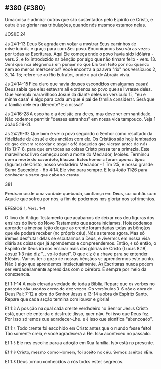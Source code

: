 ## #380 {#380}

Uma coisa é admirar outros que são sustentados pelo Espírito de Cristo, e outra é se gloriar nas tribulações, quando nós mesmos estamos nelas.

JOSUÉ 24

Js 24:1-13 Deus Se agrada em voltar a mostrar Seus caminhos de misericórdia e graça para com Seu povo. Encontramos isso várias vezes por todas as Escrituras. Aqui Ele começa onde o povo havia sido idólatra - vers. 2, e foi introduzido na bênção por algo que não tinham feito - vers. 13\. Será que nos alegramos em pensar no que Ele tem feito por nós quando nem ao menos merecemos? Você encontra a palavra &quot;rio&quot; nos versículos 2, 3, 14, 15; refere-se ao Rio Eufrates, onde o pai de Abraão vivia.

Js 24:14-15 Fica claro que havia deuses escondidos em algumas casas! Deus sabia que eles estavam ali e ordenou ao povo que se livrasse deles. Que exemplo maravilhoso Josué dá diante deles no versículo 15, &quot;eu e minha casa&quot; é algo para cada um que é pai de família considerar. Será que a família dele era diferente? E a nossa?

Js 24:16-28 A escolha e a decisão era deles, mas deve ser em santidade. Não podemos permitir &quot;deuses estranhos&quot; em nossa vida tampouco. Veja 1 João 5:19-21.

Js 24:29-33 Que bom é ver o povo seguindo o Senhor como resultado da fidelidade de Josué e dos anciãos com ele. Os Cristãos são hoje lembrados de que devem recordar e seguir a fé daqueles que vieram antes de nós - Hb 13:7-8, para que em todas as coisas Cristo possa ter a primazia. Este maravilhoso livro começou com a morte do Mediador, Moisés. Terminou com a morte do sacerdote, Eleazer. Estes homens foram apenas tipos (figuras) de Cristo, nosso verdadeiro Mediador - 1 Tm 2:5, e nosso grande Sumo Sacerdote - Hb 4:14\. Ele vive para sempre. E leia João 11:26 para conhecer a parte que cabe ao crente.

381

Precisamos de uma vontade quebrada, confiança em Deus, comunhão com Aquele que sofreu por nós, a fim de podermos nos gloriar nos sofrimentos.

EFÉSIOS 1, Vers. 1-8

O livro do Antigo Testamento que acabamos de deixar nos deu figuras dos ensinos do livro do Novo Testamento que agora iniciamos. Hoje podemos aprender a imensa lição de que ao crente foram dadas todas as bênçãos que ele poderá receber (no próprio céu). Nós as temos agora. Mas só iremos desfrutar delas se escutarmos a Deus, e vivermos em nossa vida diária as coisas que já aprendemos e compreendemos. Então, e só então, o Espírito de Deus irá nos ensinar mais das glórias de Cristo (Lucas 8:18). Josué 1:3 não diz &quot;... vo-lo darei&quot;. O que diz é a chave para se entender Efésios. Vamos ter o gozo de nossas bênçãos se aprendermos este ponto. Não é algo que aprendemos intelectualmente. As Escrituras nunca podem ser verdadeiramente aprendidas com o cérebro. É sempre por meio da consciência.

Ef 1:1-14 A mais elevada verdade de toda a Bíblia. Repare que os verbos no passado são usados cerca de dez vezes. Os versículos 3-6 são a obra de Deus Pai; 7-12 a obra do Senhor Jesus e 13-14 a obra do Espírito Santo. Repare que cada seção termina com louvor e glória!

Ef 1:3 A posição na qual cada crente verdadeiro no Senhor Jesus Cristo está, quer ele entenda e desfrute disso, quer não. Foi isso que Deus fez. Por isso só temos que agradecer-Lhe, e é isso que significa &quot;abençoado&quot;.

Ef 1:4 Todo crente foi escolhido em Cristo antes que o mundo fosse feito! Tão somente creia, e você agradecerá a Ele. Isso aconteceu no passado.

Ef 1:5 Ele nos escolhe para a adoção em Sua família. Isto está no presente.

Ef 1:6 Cristo, mesmo como Homem, foi aceito no céu. Somos aceitos nEle.

Ef 1:8 Deus tornou conhecidos a nós todos estes segredos.